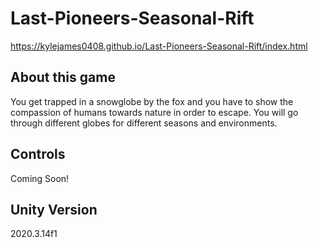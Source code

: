 # Last-Pioneers-Seasonal-Rift
https://kylejames0408.github.io/Last-Pioneers-Seasonal-Rift/index.html

## About this game
You get trapped in a snowglobe by the fox and you have to show the compassion of humans towards nature in order to escape. You will go through different globes for different seasons and environments.

## Controls
Coming Soon!

## Unity Version
2020.3.14f1
